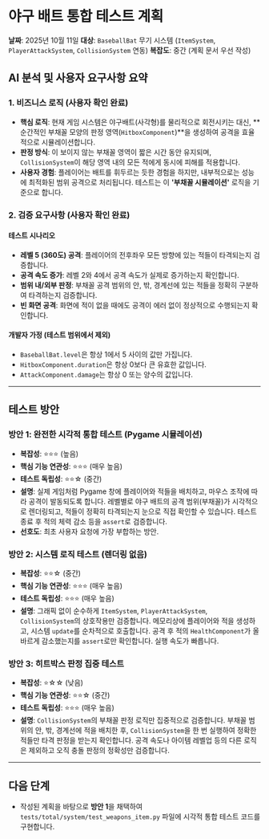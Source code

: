 # 야구 배트 통합 테스트 계획

**날짜**: 2025년 10월 11일
**대상**: `BaseballBat` 무기 시스템 (`ItemSystem`, `PlayerAttackSystem`, `CollisionSystem` 연동)
**복잡도**: 중간 (계획 문서 우선 작성)

## AI 분석 및 사용자 요구사항 요약

### 1. 비즈니스 로직 (사용자 확인 완료)
- **핵심 로직**: 현재 게임 시스템은 야구배트(사각형)를 물리적으로 회전시키는 대신, **순간적인 부채꼴 모양의 판정 영역(`HitboxComponent`)**을 생성하여 공격을 효율적으로 시뮬레이션합니다.
- **판정 방식**: 이 보이지 않는 부채꼴 영역이 짧은 시간 동안 유지되며, `CollisionSystem`이 해당 영역 내의 모든 적에게 동시에 피해를 적용합니다.
- **사용자 경험**: 플레이어는 배트를 휘두르는 듯한 경험을 하지만, 내부적으로는 성능에 최적화된 범위 공격으로 처리됩니다. 테스트는 이 **'부채꼴 시뮬레이션'** 로직을 기준으로 합니다.

### 2. 검증 요구사항 (사용자 확인 완료)
#### 테스트 시나리오
- **레벨 5 (360도) 공격**: 플레이어의 전후좌우 모든 방향에 있는 적들이 타격되는지 검증합니다.
- **공격 속도 증가**: 레벨 2와 4에서 공격 속도가 실제로 증가하는지 확인합니다.
- **범위 내/외부 판정**: 부채꼴 공격 범위의 안, 밖, 경계선에 있는 적들을 정확히 구분하여 타격하는지 검증합니다.
- **빈 화면 공격**: 화면에 적이 없을 때에도 공격이 에러 없이 정상적으로 수행되는지 확인합니다.

#### 개발자 가정 (테스트 범위에서 제외)
- `BaseballBat.level`은 항상 1에서 5 사이의 값만 가집니다.
- `HitboxComponent.duration`은 항상 0보다 큰 유효한 값입니다.
- `AttackComponent.damage`는 항상 0 또는 양수의 값입니다.

---

## 테스트 방안

### 방안 1: 완전한 시각적 통합 테스트 (Pygame 시뮬레이션)
- **복잡성**: ⭐⭐⭐ (높음)
- **핵심 기능 연관성**: ⭐⭐⭐ (매우 높음)
- **테스트 독립성**: ⭐⭐☆ (중간)
- **설명**: 실제 게임처럼 Pygame 창에 플레이어와 적들을 배치하고, 마우스 조작에 따라 공격이 발동되도록 합니다. 레벨별로 야구 배트의 공격 범위(부채꼴)가 시각적으로 렌더링되고, 적들이 정확히 타격되는지 눈으로 직접 확인할 수 있습니다. 테스트 종료 후 적의 체력 감소 등을 `assert`로 검증합니다.
- **선호도**: 최초 사용자 요청에 가장 부합하는 방안.

### 방안 2: 시스템 로직 테스트 (렌더링 없음)
- **복잡성**: ⭐⭐☆ (중간)
- **핵심 기능 연관성**: ⭐⭐⭐ (매우 높음)
- **테스트 독립성**: ⭐⭐⭐ (매우 높음)
- **설명**: 그래픽 없이 순수하게 `ItemSystem`, `PlayerAttackSystem`, `CollisionSystem`의 상호작용만 검증합니다. 메모리상에 플레이어와 적을 생성하고, 시스템 `update`를 순차적으로 호출합니다. 공격 후 적의 `HealthComponent`가 올바르게 감소했는지를 `assert`로만 확인합니다. 실행 속도가 빠릅니다.

### 방안 3: 히트박스 판정 집중 테스트
- **복잡성**: ⭐☆☆ (낮음)
- **핵심 기능 연관성**: ⭐⭐☆ (중간)
- **테스트 독립성**: ⭐⭐⭐ (매우 높음)
- **설명**: `CollisionSystem`의 부채꼴 판정 로직만 집중적으로 검증합니다. 부채꼴 범위의 안, 밖, 경계선에 적을 배치한 후, `CollisionSystem`을 한 번 실행하여 정확한 적들만 타격 판정을 받는지 확인합니다. 공격 속도나 아이템 레벨업 등의 다른 로직은 제외하고 오직 충돌 판정의 정확성만 검증합니다.

---

## 다음 단계
- 작성된 계획을 바탕으로 **방안 1**을 채택하여 `tests/total/system/test_weapons_item.py` 파일에 시각적 통합 테스트 코드를 구현합니다.
